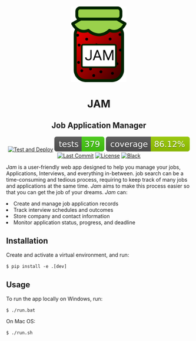 <p align="center">
  <img src="https://github.com/Emmanuelpean/jam/blob/main/frontend/src/assets/Logo_color.svg" alt="Jam" width="150">
</p>

<h1 align="center">JAM</h1>
<h2 align="center">Job Application Manager</h2>

<div align="center">

  [![Test and Deploy](https://github.com/Emmanuelpean/jam/actions/workflows/test.yml/badge.svg)](https://github.com/Emmanuelpean/jam/actions/workflows/test.yml)
  [![Tests Status](./reports/tests/tests-badge.svg?dummy=8484744)](https://emmanuelpean.github.io/jam/reports/tests/report.html?sort=result)
  [![Coverage Status](./reports/coverage/coverage-badge.svg?dummy=8484744)](https://emmanuelpean.github.io/jam/reports/coverage/htmlcov/index.html)
  [![Last Commit](https://img.shields.io/github/last-commit/emmanuelpean/jam?branch=main)](https://github.com/emmanuelpean/jam/commits?branch=main)
  [![License](https://img.shields.io/badge/License-MIT-yellow.svg)](https://opensource.org/licenses/MIT)
  [![Black](https://img.shields.io/badge/code%20style-black-000000.svg)](https://github.com/psf/black)

</div>

*Jam* is a user-friendly web app designed to help you manage your jobs, Applications, Interviews, and everything in-between.
job search can be a time-consuming and tedious process, requiring to keep track of many jobs and applications at the same time. 
*Jam* aims to make this process easier so that you can get the job of your dreams. *Jam* can:
<li>Create and manage job application records</li>
<li>Track interview schedules and outcomes</li>
<li>Store company and contact information</li>
<li>Monitor application status, progress, and deadline</li>

## Installation

Create and activate a virtual environment, and run:
```console
$ pip install -e .[dev]
```

## Usage
To run the app locally on Windows, run:
```console
$ ./run.bat
```

On Mac OS:
```console
$ ./run.sh
```
